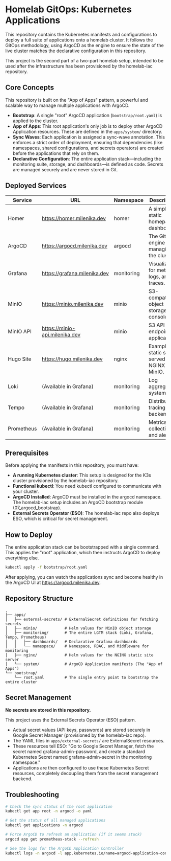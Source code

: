 # Homelab GitOps: Kubernetes Applications

This repository contains the Kubernetes manifests and configurations to deploy a full suite of applications onto a homelab cluster. It follows the GitOps methodology, using ArgoCD as the engine to ensure the state of the live cluster matches the declarative configuration in this repository.

This project is the second part of a two-part homelab setup, intended to be used after the infrastructure has been provisioned by the homelab-iac repository.

## Core Concepts

This repository is built on the "App of Apps" pattern, a powerful and scalable way to manage multiple applications with ArgoCD.

- **Bootstrap**: A single "root" ArgoCD application (`bootstrap/root.yaml`) is applied to the cluster.
- **App of Apps**: This root application's only job is to deploy other ArgoCD Application resources. These are defined in the `apps/system/` directory.
- **Sync Waves**: Each application is assigned a sync-wave annotation. This enforces a strict order of deployment, ensuring that dependencies (like namespaces, shared configurations, and secrets operators) are created before the applications that rely on them.
- **Declarative Configuration**: The entire application stack—including the monitoring suite, storage, and dashboards—is defined as code. Secrets are managed securely and are never stored in Git.

## Deployed Services

| Service | URL | Namespace | Description |
|---------|-----|-----------|-------------|
| Homer | https://homer.milenika.dev | homer | A simple, static homepage dashboard. |
| ArgoCD | https://argocd.milenika.dev | argocd | The GitOps engine managing the cluster. |
| Grafana | https://grafana.milenika.dev | monitoring | Visualization for metrics, logs, and traces. |
| MinIO | https://minio.milenika.dev | minio | S3-compatible object storage console. |
| MinIO API | https://minio-api.milenika.dev | minio | S3 API endpoint for applications. |
| Hugo Site | https://hugo.milenika.dev | nginx | Example static site served by NGINX from MinIO. |
| Loki | (Available in Grafana) | monitoring | Log aggregation system. |
| Tempo | (Available in Grafana) | monitoring | Distributed tracing backend. |
| Prometheus | (Available in Grafana) | monitoring | Metrics collection and alerting. |

## Prerequisites

Before applying the manifests in this repository, you must have:

- **A running Kubernetes cluster**: This setup is designed for the K3s cluster provisioned by the homelab-iac repository.
- **Functional kubectl**: You need kubectl configured to communicate with your cluster.
- **ArgoCD Installed**: ArgoCD must be installed in the argocd namespace. The homelab-iac setup includes an ArgoCD bootstrap module (07_argocd_bootstrap).
- **External Secrets Operator (ESO)**: The homelab-iac repo also deploys ESO, which is critical for secret management.

## How to Deploy

The entire application stack can be bootstrapped with a single command. This applies the "root" application, which then instructs ArgoCD to deploy everything else.

```bash
kubectl apply -f bootstrap/root.yaml
```

After applying, you can watch the applications sync and become healthy in the ArgoCD UI at https://argocd.milenika.dev.

## Repository Structure

```
.
├── apps/
│   ├── external-secrets/ # ExternalSecret definitions for fetching secrets
│   ├── minio/            # Helm values for MinIO object storage
│   ├── monitoring/       # The entire LGTM stack (Loki, Grafana, Tempo, Prometheus)
│   │   ├── dashboards/   # Declarative Grafana dashboards
│   │   └── namespace/    # Namespace, RBAC, and Middleware for monitoring
│   ├── nginx/            # Helm values for the NGINX static site server
│   └── system/           # ArgoCD Application manifests (The "App of Apps")
└── bootstrap/
    └── root.yaml         # The single entry point to bootstrap the entire cluster
```

## Secret Management

**No secrets are stored in this repository.**

This project uses the External Secrets Operator (ESO) pattern.

- Actual secret values (API keys, passwords) are stored securely in Google Secret Manager (provisioned by the homelab-iac repo).
- The YAML files in `apps/external-secrets/` are ExternalSecret resources.
- These resources tell ESO: "Go to Google Secret Manager, fetch the secret named grafana-admin-password, and create a standard Kubernetes Secret named grafana-admin-secret in the monitoring namespace."
- Applications are then configured to use these Kubernetes Secret resources, completely decoupling them from the secret management backend.

## Troubleshooting

```bash
# Check the sync status of the root application
kubectl get app root -n argocd -o yaml

# Get the status of all managed applications
kubectl get applications -n argocd

# Force ArgoCD to refresh an application (if it seems stuck)
argocd app get prometheus-stack --refresh

# See the logs for the ArgoCD Application Controller
kubectl logs -n argocd -l app.kubernetes.io/name=argocd-application-controller
```